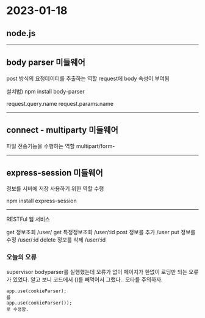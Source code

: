 2023-01-18
===========================
## node.js


---------------
## body parser 미들웨어 
post 방식의 요청데이터를 추출하는 역할
request에 body 속성이 부여됨

설치법) npm install body-parser

request.query.name
request.params.name

--------------
## connect - multiparty 미들웨어
파일 전송기능을 수행하는 역할
multipart/form-

-----------
## express-session 미들웨어
정보를 서버에 저장 사용하기 위한 역할 수행

npm install express-session

----------
RESTFul 웹 서비스


get 정보조회 /user/
get 특정정보조회 /user/:id
post 정보를 추가 /user
put 정보를 수정 /user/:id
delete 정보를 삭제 /user/:id

### 오늘의 오류
supervisor bodyparser를 실행했는데 오류가 없이 페이지가 한없이 로딩만 되는 오류가 있었다.
알고 보니 코드에서 ()를 빼먹어서 그랬다.. 오타를 주의하자.
```
app.use(cookieParser);
를
app.use(cookieParser());
로 수정함.
```